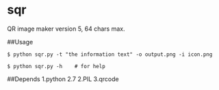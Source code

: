 sqr
===

QR image maker
version 5, 64 chars max.

##Usage
```
$ python sqr.py -t "the information text" -o output.png -i icon.png

$ python sqr.py -h    # for help
```

##Depends
1.python 2.7
2.PIL
3.qrcode